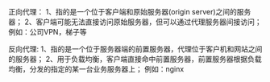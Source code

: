正向代理：
    1、指的是一个位于客户端和原始服务器(origin server)之间的服务器；
    2、客户端可能无法直接访问原始服务器，但可以通过代理服务器间接访问；
    例如：公司VPN，梯子等

反向代理:
    1、指的是一个位于服务器端的前置服务器，代理位于客户机和网站之间的服务器；
    2、用于负载均衡，客户端直接命中前置服务器，前置服务器根据负载均衡，分发的指定的某一台业务服务器上；
    例如：nginx
    
